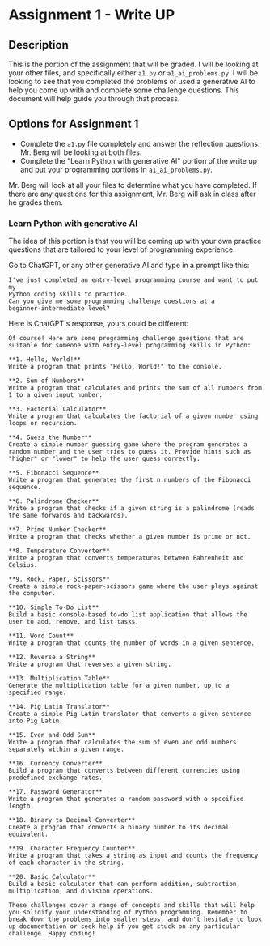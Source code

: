 # Assignment 1 - Write UP

## Description
This is the portion of the assignment that will be graded.  I will be looking at your other files, and specifically either `a1.py` or `a1_ai_problems.py`.  I will be looking to see that you completed the problems or used a generative AI to help you come up with and complete some challenge questions.  This document will help guide you through that process.

## Options for Assignment 1
- Complete the `a1.py` file completely and answer the reflection questions.  Mr. Berg will be looking at both files.
- Complete the "Learn Python with generative AI" portion of the write up and put your programming portions in `a1_ai_problems.py`.

Mr. Berg will look at all your files to determine what you have completed.  If there are any questions for this assignment, Mr. Berg will ask in class after he grades them.

### Learn Python with generative AI
The idea of this portion is that you will be coming up with your own practice questions that are tailored to your level of programming experience.  

Go to ChatGPT, or any other generative AI and type in a prompt like this:

```
I've just completed an entry-level programming course and want to put my 
Python coding skills to practice. 
Can you give me some programming challenge questions at a 
beginner-intermediate level?
```

Here is ChatGPT's response, yours could be different:
```
Of course! Here are some programming challenge questions that are suitable for someone with entry-level programming skills in Python:

**1. Hello, World!**
Write a program that prints "Hello, World!" to the console.

**2. Sum of Numbers**
Write a program that calculates and prints the sum of all numbers from 1 to a given input number.

**3. Factorial Calculator**
Write a program that calculates the factorial of a given number using loops or recursion.

**4. Guess the Number**
Create a simple number guessing game where the program generates a random number and the user tries to guess it. Provide hints such as "higher" or "lower" to help the user guess correctly.

**5. Fibonacci Sequence**
Write a program that generates the first n numbers of the Fibonacci sequence.

**6. Palindrome Checker**
Write a program that checks if a given string is a palindrome (reads the same forwards and backwards).

**7. Prime Number Checker**
Write a program that checks whether a given number is prime or not.

**8. Temperature Converter**
Write a program that converts temperatures between Fahrenheit and Celsius.

**9. Rock, Paper, Scissors**
Create a simple rock-paper-scissors game where the user plays against the computer.

**10. Simple To-Do List**
Build a basic console-based to-do list application that allows the user to add, remove, and list tasks.

**11. Word Count**
Write a program that counts the number of words in a given sentence.

**12. Reverse a String**
Write a program that reverses a given string.

**13. Multiplication Table**
Generate the multiplication table for a given number, up to a specified range.

**14. Pig Latin Translator**
Create a simple Pig Latin translator that converts a given sentence into Pig Latin.

**15. Even and Odd Sum**
Write a program that calculates the sum of even and odd numbers separately within a given range.

**16. Currency Converter**
Build a program that converts between different currencies using predefined exchange rates.

**17. Password Generator**
Write a program that generates a random password with a specified length.

**18. Binary to Decimal Converter**
Create a program that converts a binary number to its decimal equivalent.

**19. Character Frequency Counter**
Write a program that takes a string as input and counts the frequency of each character in the string.

**20. Basic Calculator**
Build a basic calculator that can perform addition, subtraction, multiplication, and division operations.

These challenges cover a range of concepts and skills that will help you solidify your understanding of Python programming. Remember to break down the problems into smaller steps, and don't hesitate to look up documentation or seek help if you get stuck on any particular challenge. Happy coding!
```
